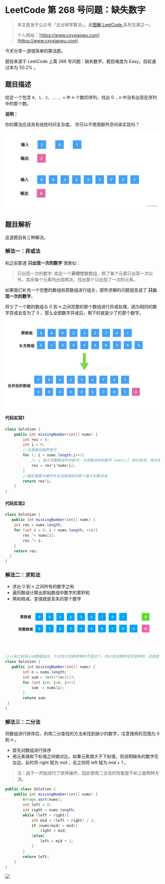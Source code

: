 # LeetCode 第 268 号问题：缺失数字

> 本文首发于公众号「五分钟学算法」，是[图解 LeetCode ](<https://github.com/MisterBooo/LeetCodeAnimation>)系列文章之一。
>
> 个人网站：[https://www.cxyxiaowu.com](https://www.cxyxiaowu.com)

今天分享一道很简单的算法题。

题目来源于 LeetCode 上第 268 号问题：缺失数字。题目难度为 Easy，目前通过率为 50.2% 。

## 题目描述

给定一个包含 `0, 1, 2, ..., n` 中 *n* 个数的序列，找出 0 .. *n* 中没有出现在序列中的那个数。

**说明：**

你的算法应该具有线性时间复杂度。 你可以不使用额外空间来实现吗？

![](https://raw.githubusercontent.com/MisterBooo/myBlogPic/master/20190516113448.png)

## 题目解析

这道题目有三种解法。

### 解法一：异或法

和之前那道 **只出现一次的数字** 很类似：

> 只出现一次的数字:  给定一个**非空**整数数组，除了某个元素只出现一次以外，其余每个元素均出现两次。找出那个只出现了一次的元素。

如果我们补充一个完整的数组和原数组进行组合，那所求解的问题就变成了 **只出现一次的数字**。

将少了一个数的数组与 0 到 n 之间完整的那个数组进行异或处理，因为相同的数字异或会变为了 0 ，那么全部数字异或后，剩下的就是少了的那个数字。

![](https://raw.githubusercontent.com/MisterBooo/myBlogPic/master/20190516143539.png)

#### 代码实现1

```java
class Solution {
    public int missingNumber(int[] nums) {
        int res = 0;
        int i = 0;
        //注意数组越界情况
        for (; i < nums.length;i++){
            // i 表示完整数组中的数字，与原数组中的数字 nums[i] 进行异或，再与保存的结果异或
            res = res^i^nums[i];
        }
        //最后需要与循环中无法使用到的那个最大的数异或
        return res^i;
    }
}
```

#### 代码实现2

```java
class Solution {
   public int missingNumber(int[] nums) {
    int res = nums.length;
    for (int i = 0; i < nums.length; ++i){
        res ^= nums[i];
        res ^= i;
    }
    return res;
  }
}
```



### 解法二：求和法

- 求出 0 到 n 之间所有的数字之和
- 遍历数组计算出原始数组中数字的累积和
- 两和相减，差值就是丢失的那个数字

![](https://raw.githubusercontent.com/MisterBooo/myBlogPic/master/20190516151203.gif)

```java
//小吴之前担心会数据溢出，不过估计这题考察的不是这个，所以测试用例没写这种吧，还是能 AC 的
class Solution {
   public int missingNumber(int[] nums) {
        int n = nums.length;
        int sum = (n+0)*(n+1)/2;
        for (int i=0; i<n; i++){
            sum -= nums[i];
        }
        return sum;
 }
}
```



### 解法三：二分法

将数组进行排序后，利用二分查找的方法来找到缺少的数字，注意搜索的范围为 0 到 n 。

- 首先对数组进行排序
- 用元素值和下标值之间做对比，如果元素值大于下标值，则说明缺失的数字在左边，此时将 right 赋为 mid ，反之则将 left 赋为 mid + 1 。

> 注：由于一开始进行了排序操作，因此使用二分法的性能是不如上面两种方法。

```java
public class Solution {
    public int missingNumber(int[] nums) {
        Arrays.sort(nums);
        int left = 0;
        int right = nums.length;
        while (left < right){
            int mid = (left + right) / 2;
            if (nums[mid] > mid){
                right = mid;
            }else{
                left = mid + 1;  
            }
        }
        return left;
    }
}
```



![](https://bucket-1257126549.cos.ap-guangzhou.myqcloud.com/blog/fz0rq.png)